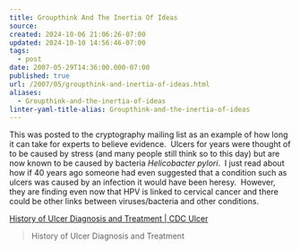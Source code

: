 ```yaml
---
title: Groupthink And The Inertia Of Ideas
source: 
created: 2024-10-06 21:06:26-07:00
updated: 2024-10-10 14:56:46-07:00
tags:
  - post
date: 2007-05-29T14:36:00.000-07:00
published: true
url: /2007/05/groupthink-and-inertia-of-ideas.html
aliases:
  - Groupthink-and-the-inertia-of-ideas
linter-yaml-title-alias: Groupthink-and-the-inertia-of-ideas
---
```



This was posted to the cryptography mailing list as an example of how long it can take for experts to believe evidence.  Ulcers for years were thought of to be caused by stress (and many people still think so to this day) but are now known to be caused by bacteria _Helicobacter pylori_.  I just read about how if 40 years ago someone had even suggested that a condition such as ulcers was caused by an infection it would have been heresy.  However, they are finding even now that HPV is linked to cervical cancer and there could be other links between viruses/bacteria and other conditions.   
  
[History of Ulcer Diagnosis and Treatment | CDC Ulcer](http://www.cdc.gov/ulcer/history.htm)  

> History of Ulcer Diagnosis and Treatment